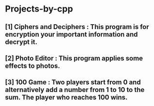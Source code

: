 # Projects-by-cpp
## [1] Ciphers and Deciphers : This program is for encryption your important information and decrypt it.
## [2] Photo Editor : This program applies some effects to photos.
## [3] 100 Game : Two players start from 0 and alternatively add a number from 1 to 10 to the sum. The player who reaches 100 wins.
